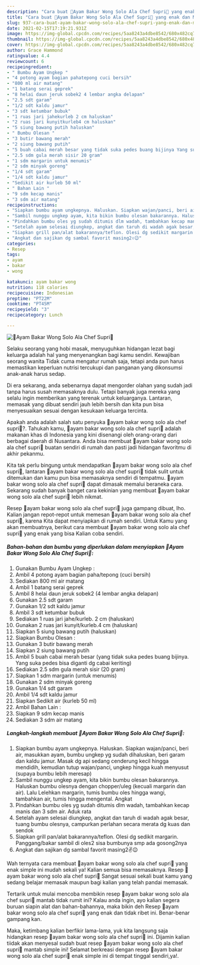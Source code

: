 ```yaml
---
description: "Cara buat 🍗Ayam Bakar Wong Solo Ala Chef Supri🍗 yang enak dan Mudah Dibuat"
title: "Cara buat 🍗Ayam Bakar Wong Solo Ala Chef Supri🍗 yang enak dan Mudah Dibuat"
slug: 937-cara-buat-ayam-bakar-wong-solo-ala-chef-supri-yang-enak-dan-mudah-dibuat
date: 2021-02-15T17:19:21.931Z
image: https://img-global.cpcdn.com/recipes/5aa8243a4dbe8542/680x482cq70/🍗ayam-bakar-wong-solo-ala-chef-supri🍗-foto-resep-utama.jpg
thumbnail: https://img-global.cpcdn.com/recipes/5aa8243a4dbe8542/680x482cq70/🍗ayam-bakar-wong-solo-ala-chef-supri🍗-foto-resep-utama.jpg
cover: https://img-global.cpcdn.com/recipes/5aa8243a4dbe8542/680x482cq70/🍗ayam-bakar-wong-solo-ala-chef-supri🍗-foto-resep-utama.jpg
author: Grace Hammond
ratingvalue: 4.4
reviewcount: 6
recipeingredient:
- " Bumbu Ayam Ungkep "
- "4 potong ayam bagian pahatepong cuci bersih"
- "800 ml air matang"
- "1 batang serai geprek"
- "8 helai daun jeruk sobek2 4 lembar angka delapan"
- "2.5 sdt garam"
- "1/2 sdt kaldu jamur"
- "3 sdt ketumbar bubuk"
- "1 ruas jari jahekurleb 2 cm haluskan"
- "2 ruas jari kunyitkurleb4 cm haluskan"
- "5 siung bawang putih haluskan"
- " Bumbu Olesan "
- "3 butir bawang merah"
- "2 siung bawang putih"
- "5 buah cabai merah besar yang tidak suka pedes buang bijinya Yang suka pedes bisa diganti dg cabai keriting"
- "2.5 sdm gula merah sisir 20 gram"
- "1 sdm margarin untuk menumis"
- "2 sdm minyak goreng"
- "1/4 sdt garam"
- "1/4 sdt kaldu jamur"
- "Sedikit air kurleb 50 ml"
- " Bahan Lain "
- "9 sdm kecap manis"
- "3 sdm air matang"
recipeinstructions:
- "Siapkan bumbu ayam ungkepnya. Haluskan. Siapkan wajan/panci, beri air, masukkan ayam, bumbu ungkep yg sudah dihaluskan, beri garam dan kaldu jamur. Masak dg api sedang cenderung kecil hingga mendidih, kemudian tutup wajan/panci, ungkep hingga kuah menyusut (supaya bumbu lebih meresap)"
- "Sambil nunggu ungkep ayam, kita bikin bumbu olesan bakarannya. Haluskan bumbu olesnya dengan chopper/uleg (kecuali margarin dan air). Lalu Lelehkan margarin, tumis bumbu oles hingga wangi, tambahkan air, tumis hingga mengental. Angkat"
- "Pindahkan bumbu oles yg sudah ditumis dlm wadah, tambahkan kecap manis dan 3 sdm air. Aduk rata"
- "Setelah ayam selesai diungkep, angkat dan taruh di wadah agak besar, tuang bumbu olesnya, campurkan perlahan secara merata dg kuas dan sendok"
- "Siapkan grill pan/alat bakarannya/teflon. Olesi dg sedikit margarin. Panggang/bakar sambil di oles2 sisa bumbunya smp ada gosong2nya"
- "Angkat dan sajikan dg sambal favorit masing2✌😉"
categories:
- Resep
tags:
- ayam
- bakar
- wong

katakunci: ayam bakar wong 
nutrition: 118 calories
recipecuisine: Indonesian
preptime: "PT22M"
cooktime: "PT45M"
recipeyield: "3"
recipecategory: Lunch

---
```



![🍗Ayam Bakar Wong Solo Ala Chef Supri🍗](https://img-global.cpcdn.com/recipes/5aa8243a4dbe8542/680x482cq70/🍗ayam-bakar-wong-solo-ala-chef-supri🍗-foto-resep-utama.jpg)

Selaku seorang yang hobi masak, menyuguhkan hidangan lezat bagi keluarga adalah hal yang menyenangkan bagi kamu sendiri. Kewajiban seorang  wanita Tidak cuma mengatur rumah saja, tetapi anda pun harus memastikan keperluan nutrisi tercukupi dan panganan yang dikonsumsi anak-anak harus sedap.

Di era  sekarang, anda sebenarnya dapat mengorder olahan yang sudah jadi tanpa harus susah memasaknya dulu. Tetapi banyak juga mereka yang selalu ingin memberikan yang terenak untuk keluarganya. Lantaran, memasak yang dibuat sendiri jauh lebih bersih dan kita pun bisa menyesuaikan sesuai dengan kesukaan keluarga tercinta. 



Apakah anda adalah salah satu penyuka 🍗ayam bakar wong solo ala chef supri🍗?. Tahukah kamu, 🍗ayam bakar wong solo ala chef supri🍗 adalah makanan khas di Indonesia yang kini disenangi oleh orang-orang dari berbagai daerah di Nusantara. Anda bisa membuat 🍗ayam bakar wong solo ala chef supri🍗 buatan sendiri di rumah dan pasti jadi hidangan favoritmu di akhir pekanmu.

Kita tak perlu bingung untuk mendapatkan 🍗ayam bakar wong solo ala chef supri🍗, lantaran 🍗ayam bakar wong solo ala chef supri🍗 tidak sulit untuk ditemukan dan kamu pun bisa memasaknya sendiri di tempatmu. 🍗ayam bakar wong solo ala chef supri🍗 dapat dimasak memalui beraneka cara. Sekarang sudah banyak banget cara kekinian yang membuat 🍗ayam bakar wong solo ala chef supri🍗 lebih nikmat.

Resep 🍗ayam bakar wong solo ala chef supri🍗 juga gampang dibuat, lho. Kalian jangan repot-repot untuk memesan 🍗ayam bakar wong solo ala chef supri🍗, karena Kita dapat menyiapkan di rumah sendiri. Untuk Kamu yang akan membuatnya, berikut cara membuat 🍗ayam bakar wong solo ala chef supri🍗 yang enak yang bisa Kalian coba sendiri.

<!--inarticleads1-->

##### Bahan-bahan dan bumbu yang diperlukan dalam menyiapkan 🍗Ayam Bakar Wong Solo Ala Chef Supri🍗:

1. Gunakan  Bumbu Ayam Ungkep :
1. Ambil 4 potong ayam bagian paha/tepong (cuci bersih)
1. Sediakan 800 ml air matang
1. Ambil 1 batang serai geprek
1. Ambil 8 helai daun jeruk sobek2 (4 lembar angka delapan)
1. Gunakan 2.5 sdt garam
1. Gunakan 1/2 sdt kaldu jamur
1. Ambil 3 sdt ketumbar bubuk
1. Sediakan 1 ruas jari jahe/kurleb. 2 cm (haluskan)
1. Gunakan 2 ruas jari kunyit/kurleb.4 cm (haluskan)
1. Siapkan 5 siung bawang putih (haluskan)
1. Siapkan  Bumbu Olesan :
1. Gunakan 3 butir bawang merah
1. Siapkan 2 siung bawang putih
1. Ambil 5 buah cabai merah besar (yang tidak suka pedes buang bijinya. Yang suka pedes bisa diganti dg cabai keriting)
1. Sediakan 2.5 sdm gula merah sisir (20 gram)
1. Siapkan 1 sdm margarin (untuk menumis)
1. Gunakan 2 sdm minyak goreng
1. Gunakan 1/4 sdt garam
1. Ambil 1/4 sdt kaldu jamur
1. Siapkan Sedikit air (kurleb 50 ml)
1. Ambil  Bahan Lain :
1. Siapkan 9 sdm kecap manis
1. Sediakan 3 sdm air matang




<!--inarticleads2-->

##### Langkah-langkah membuat 🍗Ayam Bakar Wong Solo Ala Chef Supri🍗:

1. Siapkan bumbu ayam ungkepnya. Haluskan. Siapkan wajan/panci, beri air, masukkan ayam, bumbu ungkep yg sudah dihaluskan, beri garam dan kaldu jamur. Masak dg api sedang cenderung kecil hingga mendidih, kemudian tutup wajan/panci, ungkep hingga kuah menyusut (supaya bumbu lebih meresap)
1. Sambil nunggu ungkep ayam, kita bikin bumbu olesan bakarannya. Haluskan bumbu olesnya dengan chopper/uleg (kecuali margarin dan air). Lalu Lelehkan margarin, tumis bumbu oles hingga wangi, tambahkan air, tumis hingga mengental. Angkat
1. Pindahkan bumbu oles yg sudah ditumis dlm wadah, tambahkan kecap manis dan 3 sdm air. Aduk rata
1. Setelah ayam selesai diungkep, angkat dan taruh di wadah agak besar, tuang bumbu olesnya, campurkan perlahan secara merata dg kuas dan sendok
1. Siapkan grill pan/alat bakarannya/teflon. Olesi dg sedikit margarin. Panggang/bakar sambil di oles2 sisa bumbunya smp ada gosong2nya
1. Angkat dan sajikan dg sambal favorit masing2✌😉




Wah ternyata cara membuat 🍗ayam bakar wong solo ala chef supri🍗 yang enak simple ini mudah sekali ya! Kalian semua bisa memasaknya. Resep 🍗ayam bakar wong solo ala chef supri🍗 Sangat sesuai sekali buat kamu yang sedang belajar memasak maupun bagi kalian yang telah pandai memasak.

Tertarik untuk mulai mencoba membikin resep 🍗ayam bakar wong solo ala chef supri🍗 mantab tidak rumit ini? Kalau anda ingin, ayo kalian segera buruan siapin alat dan bahan-bahannya, maka bikin deh Resep 🍗ayam bakar wong solo ala chef supri🍗 yang enak dan tidak ribet ini. Benar-benar gampang kan. 

Maka, ketimbang kalian berfikir lama-lama, yuk kita langsung saja hidangkan resep 🍗ayam bakar wong solo ala chef supri🍗 ini. Dijamin kalian tiidak akan menyesal sudah buat resep 🍗ayam bakar wong solo ala chef supri🍗 mantab simple ini! Selamat berkreasi dengan resep 🍗ayam bakar wong solo ala chef supri🍗 enak simple ini di tempat tinggal sendiri,ya!.

